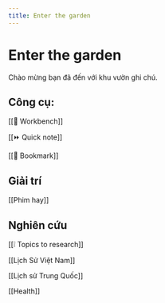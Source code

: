 ```yaml
---
title: Enter the garden
---
```

# Enter the garden

Chào mừng bạn đã đến với khu vườn ghi chú.

## Công cụ:
[[📌 Workbench]]

[[⏩ Quick note]]

[[📑 Bookmark]]

## Giải trí
[[Phim hay]]

## Nghiên cứu
[[❕ Topics to research]]

[[Lịch Sử Việt Nam]]

[[Lịch sử Trung Quốc]]

[[Health]]

